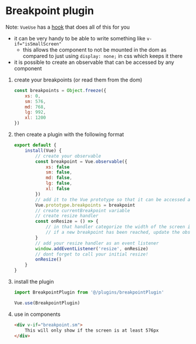 # Breakpoint plugin

Note: `VueUse` has a [hook](https://vueuse.org/core/useBreakpoints/) that does all of this for you 

- it can be very handy to be able to write something like `v-if="isSmallScreen"`
  - this allows the component to not be mounted in the dom as compared to just using `display: none;` in css which keeps it there
- it is possible to create an observable that can be accessed by any component
1. create your breakpoints (or read them from the dom)
    ```js
    const breakpoints = Object.freeze({
        xs: 0,
        sm: 576,
        md: 768,
        lg: 992,
        xl: 1200
    })
    ```
2. then create a plugin with the following format
    ```js
    export default {
        install(Vue) {
            // create your observable
            const breakpoint = Vue.observable({
                xs: false
                sm: false,
                md: false,
                lg: false,
                xl: false
            })
            // add it to the Vue prototype so that it can be accessed anywhere
            Vue.prototype.breakpoints = breakpoint
            // create currentBreakpoint variable
            // create resize handler
            const onResize = () => {
                // in that handler categorize the width of the screen into a breakpoint
                // if a new breakpoint has been reached, update the observable object
            }
            // add your resize handler as an event listener
            window.addEventListener('resize', onResize)
            // dont forget to call your initial resize!
            onResize()
        }
    }
    ```
3. install the plugin
    ```js
    import BreakpointPlugin from '@/plugins/breakpointPlugin'

    Vue.use(BreakpointPlugin)
    ```
4. use in components
    ```html
    <div v-if="breakpoint.sm">
        This will only show if the screen is at least 576px
    </div>
    ```